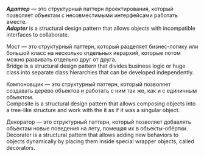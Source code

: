 ***Адаптер*** — это структурный паттерн проектирования, который позволяет объектам с несовместимыми интерфейсами работать вместе.\
***Adapter*** is a structural design pattern that allows objects with incompatible interfaces to collaborate.

Мост — это структурный паттерн, который разделяет бизнес-логику или большой класс на несколько отдельных иерархий, которые потом можно развивать отдельно друг от друга.\
Bridge is a structural design pattern that divides business logic or huge class into separate class hierarchies that can be developed independently.

Компоновщик — это структурный паттерн, который позволяет создавать дерево объектов и работать с ним так же, как и с единичным объектом.\
Composite is a structural design pattern that allows composing objects into a tree-like structure and work with the it as if it was a singular object.

Декоратор — это структурный паттерн, который позволяет добавлять объектам новые поведения на лету, помещая их в объекты-обёртки.\
Decorator is a structural pattern that allows adding new behaviors to objects dynamically by placing them inside special wrapper objects, called decorators.

